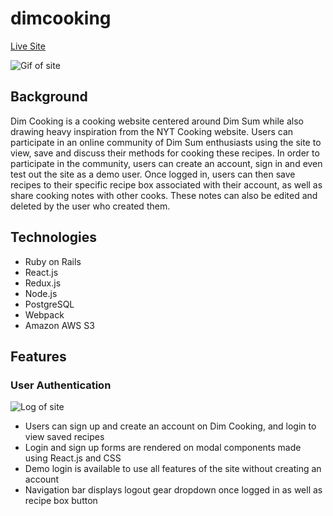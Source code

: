 # dimcooking

[Live Site](https://dimcooking.herokuapp.com/#/)




![Gif of site](https://github.com/danjamesyee/dimcooking/blob/master/app/assets/images/gifofsite.gif?raw=true)


## Background

Dim Cooking is a cooking website centered around Dim Sum while also drawing heavy inspiration from the NYT Cooking website. Users can participate in an online community of Dim Sum enthusiasts using the site to view, save and discuss their methods for cooking these recipes. In order to participate in the community, users can create an account, sign in and even test out the site as a demo user. Once logged in, users can then save recipes to their specific recipe box associated with their account, as well as share cooking notes with other cooks. These notes can also be edited and deleted by the user who created them. 


## Technologies

  * Ruby on Rails
  * React.js
  * Redux.js
  * Node.js
  * PostgreSQL
  * Webpack
  * Amazon AWS S3


## Features

### User Authentication

![Log of site](https://dimcooking-dev.s3-us-west-1.amazonaws.com/readme/login.gif)

  * Users can sign up and create an account on Dim Cooking, and login to view saved recipes
  * Login and sign up forms are rendered on modal components made using React.js and CSS
  * Demo login is available to use all features of the site without creating an account
  * Navigation bar displays logout gear dropdown once logged in as well as recipe box button
